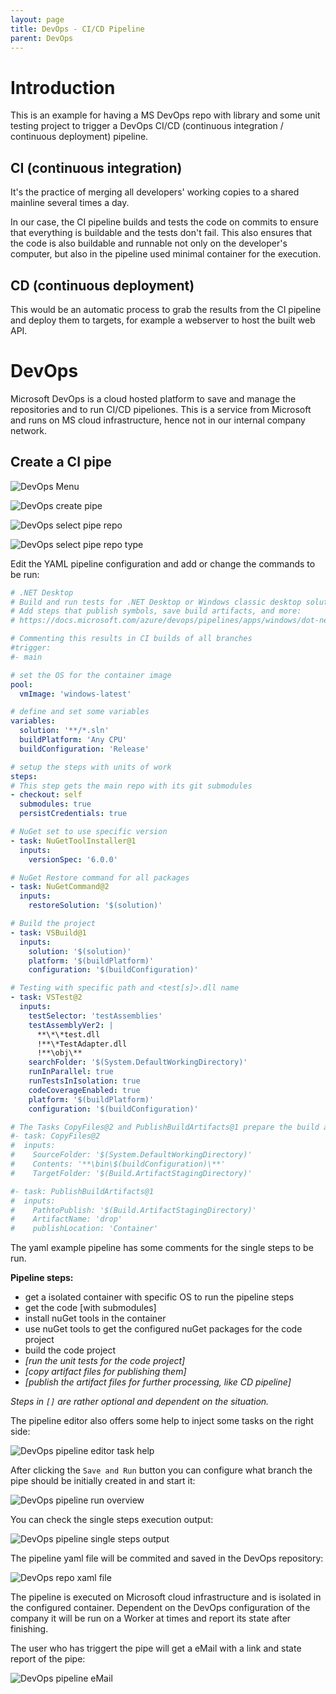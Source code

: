 ```yaml
---
layout: page
title: DevOps - CI/CD Pipeline
parent: DevOps
---
```


# Introduction 
This is an example for having a MS DevOps repo with library and some unit testing project to trigger a DevOps CI/CD (continuous integration / continuous deployment) pipeline.


## CI (continuous integration)
It's the practice of merging all developers' working copies to a shared mainline several times a day.

In our case, the CI pipeline builds and tests the code on commits to ensure that everything is buildable and the tests don't fail. This also ensures that the code is also buildable and runnable not only on the developer's computer, but also in the pipeline used minimal container for the execution.


## CD (continuous deployment)
This would be an automatic process to grab the results from the CI pipeline and deploy them to targets, for example a webserver to host the built web API.


# DevOps

Microsoft DevOps is a cloud hosted platform to save and manage the repositories and to run CI/CD pipeliones. This is a service from Microsoft and runs on MS cloud infrastructure, hence not in our internal company network.


## Create a CI pipe

![DevOps Menu](/assets/images/other/DevOps/DevOps_menu.png)

![DevOps create pipe](/assets/images/other/DevOps/DevOps_create_pipe.png)

![DevOps select pipe repo](/assets/images/other/DevOps/DevOps_select_pipe_repo.png)

![DevOps select pipe repo type](/assets/images/other/DevOps/DevOps_select_pipe_repo_type.png)


Edit the YAML pipeline configuration and add or change the commands to be run:

```yaml
# .NET Desktop
# Build and run tests for .NET Desktop or Windows classic desktop solutions.
# Add steps that publish symbols, save build artifacts, and more:
# https://docs.microsoft.com/azure/devops/pipelines/apps/windows/dot-net

# Commenting this results in CI builds of all branches
#trigger:
#- main

# set the OS for the container image
pool:
  vmImage: 'windows-latest'

# define and set some variables
variables:
  solution: '**/*.sln'
  buildPlatform: 'Any CPU'
  buildConfiguration: 'Release'

# setup the steps with units of work
steps:
# This step gets the main repo with its git submodules 
- checkout: self
  submodules: true
  persistCredentials: true

# NuGet set to use specific version
- task: NuGetToolInstaller@1
  inputs:
    versionSpec: '6.0.0'

# NuGet Restore command for all packages
- task: NuGetCommand@2
  inputs:
    restoreSolution: '$(solution)'

# Build the project
- task: VSBuild@1
  inputs:
    solution: '$(solution)'
    platform: '$(buildPlatform)'
    configuration: '$(buildConfiguration)'

# Testing with specific path and <test[s]>.dll name
- task: VSTest@2
  inputs:
    testSelector: 'testAssemblies'
    testAssemblyVer2: |
      **\*\*test.dll
      !**\*TestAdapter.dll
      !**\obj\**
    searchFolder: '$(System.DefaultWorkingDirectory)'
    runInParallel: true
    runTestsInIsolation: true
    codeCoverageEnabled: true
    platform: '$(buildPlatform)'
    configuration: '$(buildConfiguration)'

# The Tasks CopyFiles@2 and PublishBuildArtifacts@1 prepare the build artifacts for further processing, like a CD pipeline
#- task: CopyFiles@2
#  inputs:
#    SourceFolder: '$(System.DefaultWorkingDirectory)'
#    Contents: '**\bin\$(buildConfiguration)\**'
#    TargetFolder: '$(Build.ArtifactStagingDirectory)'

#- task: PublishBuildArtifacts@1
#  inputs:
#    PathtoPublish: '$(Build.ArtifactStagingDirectory)'
#    ArtifactName: 'drop'
#    publishLocation: 'Container'

```

The yaml example pipeline has some comments for the single steps to be run.

**Pipeline steps:**

* get a isolated container with specific OS to run the pipeline steps
* get the code [with submodules]
* install nuGet tools in the container
* use nuGet tools to get the configured nuGet packages for the code project
* build the code project 
* *[run the unit tests for the code project]*
* *[copy artifact files for publishing them]*
* *[publish the artifact files for further processing, like CD pipeline]*

*Steps in `[]` are rather optional and dependent on the situation.*


The pipeline editor also offers some help to inject some tasks on the right side:

![DevOps pipeline editor task help](/assets/images/other/DevOps/DevOps_pipelineEditor_tasks_help.png)

After clicking the `Save and Run` button you can configure what branch the pipe should be initially created in and start it:

![DevOps pipeline run overview](/assets/images/other/DevOps/DevOps_running_pipe_overview.png)

You can check the single steps execution output:

![DevOps pipeline single steps output](/assets/images/other/DevOps/DevOps_running_pipe_steps.png)

The pipeline yaml file will be commited and saved in the DevOps repository:

![DevOps repo xaml file](/assets/images/other/DevOps/DevOps_repo_yaml_file.png)

The pipeline is executed on Microsoft cloud infrastructure and is isolated in the configured container. Dependent on the DevOps configuration of the company it will be run on a Worker at times and report its state after finishing.

The user who has triggert the pipe will get a eMail with a link and state report of the pipe:

![DevOps pipeline eMail](/assets/images/other/DevOps/DevOps_pipeline_eMail.png)

